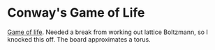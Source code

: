 # Conway's Game of Life #

[Game of life](http://en.wikipedia.org/wiki/Conway's_Game_of_Life). Needed a break from working out lattice Boltzmann, so I knocked this off. The board approximates a torus.